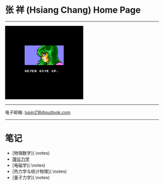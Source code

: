 # 张 祥 (Hsiang Chang) Home Page

------

 <img src=".\pic\IMG_1104.PNG" style="zoom:50%;" />

------

电子邮箱:   lupin216@outlook.com

------

# 笔记

- [物理数学](.\notes\)
- [理论力学](.\notes\TM.md)
- [电磁学](.\notes\)
- [热力学与统计物理](.\notes\)
- [量子力学](.\notes\)
